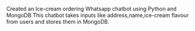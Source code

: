 Created an Ice-cream ordering Whatsapp chatbot using Python and MongoDB
This chatbot takes inputs like address,name,ice-cream flavour from users and stores them in MongoDB.


